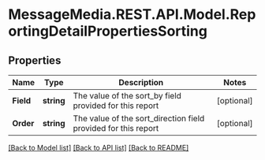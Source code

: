 # MessageMedia.REST.API.Model.ReportingDetailPropertiesSorting
## Properties

Name | Type | Description | Notes
------------ | ------------- | ------------- | -------------
**Field** | **string** | The value of the sort_by field provided for this report | [optional] 
**Order** | **string** | The value of the sort_direction field provided for this report | [optional] 

[[Back to Model list]](../README.md#documentation-for-models) [[Back to API list]](../README.md#documentation-for-api-endpoints) [[Back to README]](../README.md)

